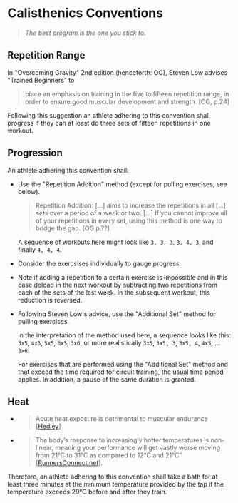 # Calisthenics Conventions

> _The best program is the one you stick to._

## Repetition Range

In "Overcoming Gravity" 2nd edition (henceforth: OG), Steven Low advises "Trained Beginners" to

> place an emphasis on training in the five to fifteen repetition range, in order to ensure good muscular development and strength. [OG, p.24]

Following this suggestion an athlete adhering to this convention shall progress if they can at least do three sets of fifteen repetitions in one workout.

## Progression

An athlete adhering this convention shall:

- Use the "Repetition Addition" method (except for pulling exercises, see below).

  > Repetition Addition: […] aims to increase the repetitions in all […] sets over a period of a week or two. […] If you cannot improve all of your repetitions in every set, using this method is one way to bridge the gap. [OG p.??]

  A sequence of workouts here might look like `3, 3, 3`, `3, 4, 3`, and finally `4, 4, 4`.

- Consider the exercsises individually to gauge progress.
- Note if adding a repetition to a certain exercise is impossible and in this case deload in the next workout by subtracting two repetitions from each of the sets of the last week. In the subsequent workout, this reduction is reversed.
- Following Steven Low's advice, use the "Additional Set" method for pulling exercises.

  In the interpretation of the method used here, a sequence looks like this: `3x5`, `4x5`, `5x5`, `6x5`, `3x6`, or more realistically `3x5`, `3x5, 3`, `3x5, 4`, `4x5`, ... `3x6`.

  For exercises that are performed using the "Additional Set" method and that exceed the time required for circuit training, the usual time period applies. In addition, a pause of the same duration is granted.

## Heat

- > Acute heat exposure is detrimental to muscular endurance [[Hedley](https://www.ncbi.nlm.nih.gov/pubmed/12173948)]

- > The body’s response to increasingly hotter temperatures is non-linear, meaning your performance will get vastly worse moving from 21°C to 31°C as compared to 12°C and 21°C" [[RunnersConnect.net](https://runnersconnect.net/dew-point-effect-running/https://runnersconnect.net/dew-point-effect-running/)].

Therefore, an athlete adhering to this convention shall take a bath for at least three minutes at the minimum temperature provided by the tap if the temperature exceeds 29°C before and after they train.
